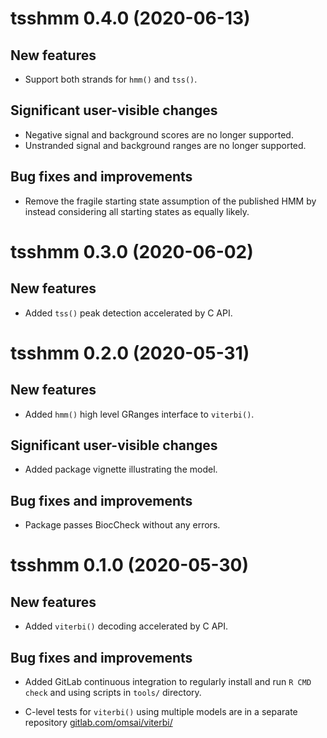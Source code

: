 # tsshmm 0.4.0 (2020-06-13)

## New features

- Support both strands for `hmm()` and `tss()`.

## Significant user-visible changes

- Negative signal and background scores are no longer supported.
- Unstranded signal and background ranges are no longer supported.

## Bug fixes and improvements

- Remove the fragile starting state assumption of the published HMM by instead
  considering all starting states as equally likely.


# tsshmm 0.3.0 (2020-06-02)

## New features

- Added `tss()` peak detection accelerated by C API.


# tsshmm 0.2.0 (2020-05-31)

## New features

- Added `hmm()` high level GRanges interface to `viterbi()`.

## Significant user-visible changes

- Added package vignette illustrating the model.

## Bug fixes and improvements

- Package passes BiocCheck without any errors.


# tsshmm 0.1.0 (2020-05-30)

## New features

- Added `viterbi()` decoding accelerated by C API.

## Bug fixes and improvements

- Added GitLab continuous integration to regularly install and run `R CMD
  check` and using scripts in `tools/` directory.

- C-level tests for `viterbi()` using multiple models are in a separate
  repository [gitlab.com/omsai/viterbi/](https://gitlab.com/omsai/viterbi/)
